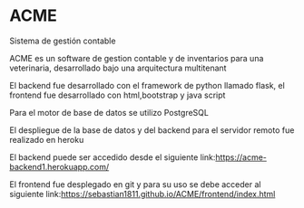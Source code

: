 # ACME
Sistema de gestión contable

ACME es un software de gestion contable y de inventarios para una veterinaria, desarrollado bajo una arquitectura multitenant

El backend fue desarrollado con el framework de python llamado flask, el frontend fue desarrollado con html,bootstrap y java script

Para el motor de base de datos se utilizo PostgreSQL

El despliegue de la base de datos y del backend para el servidor remoto fue realizado en heroku

El backend puede ser accedido desde el siguiente link:https://acme-backend1.herokuapp.com/

El frontend fue desplegado en git y para su uso se debe acceder al siguiente link:https://sebastian1811.github.io/ACME/frontend/index.html
